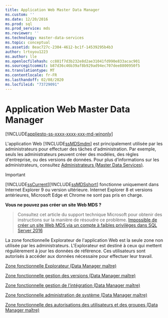 ```yaml
---
title: Application Web Master Data Manager
ms.custom: ''
ms.date: 12/20/2016
ms.prod: sql
ms.prod_service: mds
ms.reviewer: ''
ms.technology: master-data-services
ms.topic: conceptual
ms.assetid: 8eac727c-2304-4612-bc1f-14539295b4b3
author: lrtoyou1223
ms.author: lle
ms.openlocfilehash: cc881f7d3b232e8d2ae31041fd990e833acac901
ms.sourcegitcommit: b87d36c46b39af8b929ad94ec707dee8800950f5
ms.translationtype: MT
ms.contentlocale: fr-FR
ms.lasthandoff: 02/08/2020
ms.locfileid: "73729091"
---
```

# <a name="master-data-manager-web-application"></a>Application Web Master Data Manager

[!INCLUDE[appliesto-ss-xxxx-xxxx-xxx-md-winonly](../includes/appliesto-ss-xxxx-xxxx-xxx-md-winonly.md)]

  L'application Web [!INCLUDE[ssMDSmdm](../includes/ssmdsmdm-md.md)] est principalement utilisée par les administrateurs pour effectuer des tâches d'administration. Par exemple, seuls les administrateurs peuvent créer des modèles, des règles d'entreprise, ou des versions de données. Pour plus d’informations sur les administrateurs, consultez [Administrateurs &#40;Master Data Services&#41;](../master-data-services/administrators-master-data-services.md).  
  
> [!IMPORTANT]
>  [!INCLUDE[ssCurrent](../includes/sscurrent-md.md)][!INCLUDE[ssMDSshort](../includes/ssmdsshort-md.md)] fonctionne uniquement dans Internet Explorer 9 ou version ultérieure. Internet Explorer 8 et versions antérieures, Microsoft Edge et Chrome ne sont pas pris en charge.  
> 
> **Vous ne pouvez pas créer un site Web MDS ?**
> >Consultez cet article du support technique Microsoft pour obtenir des instructions sur la manière de résoudre ce problème.
> [Impossible de créer un site Web MDS via un compte à faibles privilèges dans SQL Server 2016](https://aka.ms/mdssupport) 
  
 La zone fonctionnelle Explorateur de l'application Web est la seule zone non utilisée par les administrateurs. L'Explorateur est destiné à ceux qui mettent régulièrement à jour les données de référence. Ces utilisateurs sont autorisés à accéder aux données nécessaire pour effectuer leur travail.  
  
 [Zone fonctionnelle Explorateur &#40;Data Manager maître&#41;](../master-data-services/explorer-functional-area-master-data-manager.md)  
  
 [Zone fonctionnelle gestion des versions &#40;Data Manager maître&#41;](../master-data-services/version-management-functional-area-master-data-manager.md)  
  
 [Zone fonctionnelle gestion de l’intégration &#40;Data Manager maître&#41;](../master-data-services/integration-management-functional-area-master-data-manager.md)  
  
 [Zone fonctionnelle administration de système &#40;Data Manager maître&#41;](../master-data-services/system-administration-functional-area-master-data-manager.md)  
  
 [Zone fonctionnelle des autorisations des utilisateurs et des groupes &#40;Data Manager maître&#41;](../master-data-services/user-and-group-permissions-functional-area-master-data-manager.md)  
  
  
